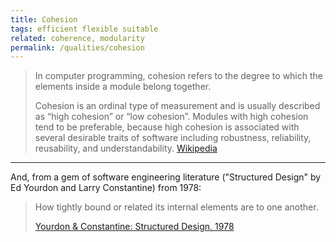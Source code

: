 ```yaml
---
title: Cohesion
tags: efficient flexible suitable
related: coherence, modularity
permalink: /qualities/cohesion
---
```




>In computer programming, cohesion refers to the degree to which the elements inside a module belong together.
>
>Cohesion is an ordinal type of measurement and is usually described as “high cohesion” or “low cohesion”. 
>Modules with high cohesion tend to be preferable, because high cohesion is associated with several desirable traits of software including robustness, reliability, reusability, and understandability. 
>[Wikipedia](https://en.wikipedia.org/wiki/Cohesion_(computer_science))

<hr class="with-no-margin"/>

And, from a gem of software engineering literature ("Structured Design" by Ed Yourdon and Larry Constantine) from 1978:

>How tightly bound or related its internal elements are to one another. 
>
>[Yourdon & Constantine: Structured Design, 1978](http://vtda.org/books/Computing/Programming/StructuredDesign_EdwardYourdonLarryConstantine.pdf)
